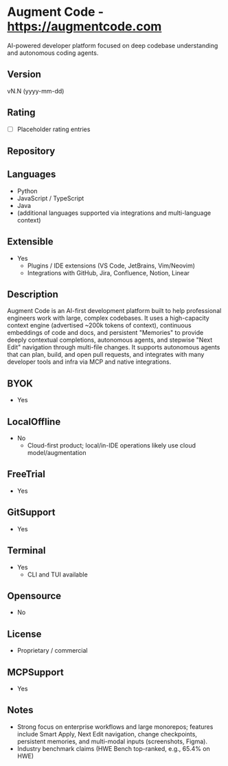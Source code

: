 # Augment Code - https://augmentcode.com
AI-powered developer platform focused on deep codebase understanding and autonomous coding agents.

## Version
vN.N (yyyy-mm-dd)

## Rating
- [ ] Placeholder rating entries

## Repository


## Languages
- Python
- JavaScript / TypeScript
- Java
- (additional languages supported via integrations and multi-language context)

## Extensible
- Yes
  - Plugins / IDE extensions (VS Code, JetBrains, Vim/Neovim)
  - Integrations with GitHub, Jira, Confluence, Notion, Linear

## Description
Augment Code is an AI-first development platform built to help professional engineers work with large, complex codebases. It uses a high-capacity context engine (advertised ~200k tokens of context), continuous embeddings of code and docs, and persistent "Memories" to provide deeply contextual completions, autonomous agents, and stepwise "Next Edit" navigation through multi-file changes. It supports autonomous agents that can plan, build, and open pull requests, and integrates with many developer tools and infra via MCP and native integrations.

## BYOK
- Yes

## LocalOffline
- No
  - Cloud-first product; local/in-IDE operations likely use cloud model/augmentation

## FreeTrial
- Yes

## GitSupport
- Yes

## Terminal
- Yes 
  - CLI and TUI available

## Opensource
- No

## License
- Proprietary / commercial

## MCPSupport
- Yes

## Notes
- Strong focus on enterprise workflows and large monorepos; features include Smart Apply, Next Edit navigation, change checkpoints, persistent memories, and multi-modal inputs (screenshots, Figma).
- Industry benchmark claims (HWE Bench top-ranked, e.g., 65.4% on HWE) 